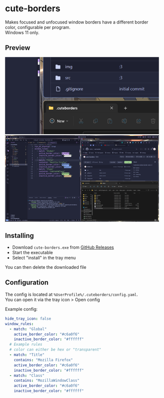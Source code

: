 # cute-borders

Makes focused and unfocused window borders have a different border color, configurable per program.  
Windows 11 only.

## Preview

![Zoom](img/zoom.png?raw=true)
![Fullscreen](img/fullscreen.png?raw=true)

## Installing

- Download `cute-borders.exe` from [GitHub Releases](https://github.com/keifufu/cute-borders/releases/latest)
- Start the executable
- Select "install" in the tray menu

You can then delete the downloaded file

## Configuration

The config is located at `%UserProfile%/.cuteborders/config.yaml`.  
You can open it via the tray icon > Open config

Example config:

```yaml
hide_tray_icon: false
window_rules:
  - match: "Global"
    active_border_color: "#c6a0f6"
    inactive_border_color: "#ffffff"
  # Example rules
  # color can either be hex or "transparent"
  - match: "Title"
    contains: "Mozilla Firefox"
    active_border_color: "#c6a0f6"
    inactive_border_color: "#ffffff"
  - match: "Class"
    contains: "MozillaWindowClass"
    active_border_color: "#c6a0f6"
    inactive_border_color: "#ffffff"
```

